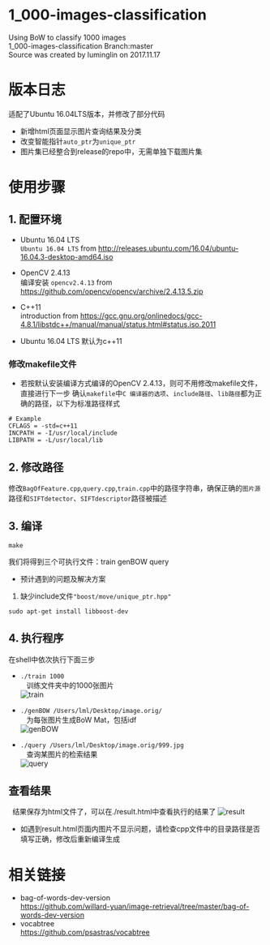 # 1_000-images-classification
Using BoW to classify 1000 images<br>
1_000-images-classification Branch:master<br>
Source was created by luminglin on 2017.11.17<br>

# 版本日志
适配了Ubuntu 16.04LTS版本，并修改了部分代码
* 新增html页面显示图片查询结果及分类
* 改变智能指针`auto_ptr`为`unique_ptr`
* 图片集已经整合到release的repo中，无需单独下载图片集

# 使用步骤

## 1. 配置环境
* Ubuntu 16.04 LTS<br>
`Ubuntu 16.04 LTS` from http://releases.ubuntu.com/16.04/ubuntu-16.04.3-desktop-amd64.iso <br>

* OpenCV 2.4.13<br>
编译安装 `opencv2.4.13` from https://github.com/opencv/opencv/archive/2.4.13.5.zip <br>

* C++11<br>
introduction from https://gcc.gnu.org/onlinedocs/gcc-4.8.1/libstdc++/manual/manual/status.html#status.iso.2011
* Ubuntu 16.04 LTS 默认为c++11

### 修改makefile文件
* 若按默认安装编译方式编译的OpenCV 2.4.13，则可不用修改makefile文件，直接进行下一步
确认`makefile`中`C 编译器的选项`、`include路径`、`lib路径`都为正确的路径，以下为标准路径样式<br>
```
# Example
CFLAGS = -std=c++11
INCPATH = -I/usr/local/include
LIBPATH = -L/usr/local/lib
```
## 2. 修改路径
修改`BagOfFeature.cpp`,`query.cpp`,`train.cpp`中的路径字符串，确保正确的`图片源`路径和`SIFTdetector`、`SIFTdescriptor`路径被描述

## 3. 编译
```
make
```
我们将得到三个可执行文件：train genBOW query<br>
* 预计遇到的问题及解决方案<br>
 1.  缺少include文件`"boost/move/unique_ptr.hpp"`<br>
```
sudo apt-get install libboost-dev
```

## 4. 执行程序
在shell中依次执行下面三步

* `./train 1000`<br>
    训练文件夹中的1000张图片<br>
![train](http://112.74.19.125/owncloud/index.php/s/CVMcIMV7xpEg97c/download)

* `./genBOW /Users/lml/Desktop/image.orig/`<br>
    为每张图片生成BoW Mat，包括idf<br>
![genBOW](http://112.74.19.125/owncloud/index.php/s/Pw4U8fo0FZxIrkF/download)

* `./query /Users/lml/Desktop/image.orig/999.jpg`<br>
    查询某图片的检索结果<br>
![query](http://112.74.19.125/owncloud/index.php/s/jjiU3NrdSdF4N1v/download)

## 查看结果
   结果保存为html文件了，可以在./result.html中查看执行的结果了
![result](http://112.74.19.125/owncloud/index.php/s/Hn4iRi48iLo8gCa/download)
* 如遇到result.html页面内图片不显示问题，请检查cpp文件中的目录路径是否填写正确，修改后重新编译生成

# 相关链接
* bag-of-words-dev-version<br>
https://github.com/willard-yuan/image-retrieval/tree/master/bag-of-words-dev-version
* vocabtree<br>
https://github.com/psastras/vocabtree
